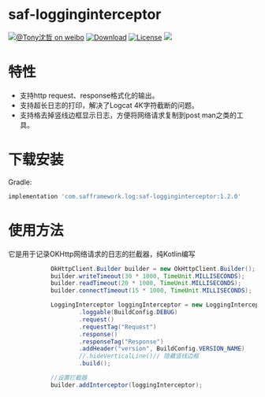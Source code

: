 # saf-logginginterceptor

[![@Tony沈哲 on weibo](https://img.shields.io/badge/weibo-%40Tony%E6%B2%88%E5%93%B2-blue.svg)](http://www.weibo.com/fengzhizi715)
[![Download](https://api.bintray.com/packages/fengzhizi715/maven/saf-logginginterceptor/images/download.svg)](https://bintray.com/fengzhizi715/maven/saf-logginginterceptor/_latestVersion)
[![License](https://img.shields.io/badge/license-Apache%202-lightgrey.svg)](https://www.apache.org/licenses/LICENSE-2.0.html)
<a href="http://www.methodscount.com/?lib=com.safframework.log%3Asaf-logginginterceptor%3A1.0.4"><img src="https://img.shields.io/badge/Methods and size-core: 157 | deps: 25898 | 30 KB-e91e63.svg"/></a>

# 特性
* 支持http request、response格式化的输出。
* 支持超长日志的打印，解决了Logcat 4K字符截断的问题。
* 支持格去掉竖线边框显示日志，方便将网络请求复制到post man之类的工具。


# 下载安装
  Gradle:

```groovy
implementation 'com.safframework.log:saf-logginginterceptor:1.2.0'
```  
  

# 使用方法
它是用于记录OKHttp网络请求的日志的拦截器，纯Kotlin编写

```java
            OkHttpClient.Builder builder = new OkHttpClient.Builder();
            builder.writeTimeout(30 * 1000, TimeUnit.MILLISECONDS);
            builder.readTimeout(20 * 1000, TimeUnit.MILLISECONDS);
            builder.connectTimeout(15 * 1000, TimeUnit.MILLISECONDS);

            LoggingInterceptor loggingInterceptor = new LoggingInterceptor.Builder()
                    .loggable(BuildConfig.DEBUG)
                    .request()
                    .requestTag("Request")
                    .response()
                    .responseTag("Response")
                    .addHeader("version", BuildConfig.VERSION_NAME)
                    //.hideVerticalLine()// 隐藏竖线边框
                    .build();

            //设置拦截器
            builder.addInterceptor(loggingInterceptor);
```
